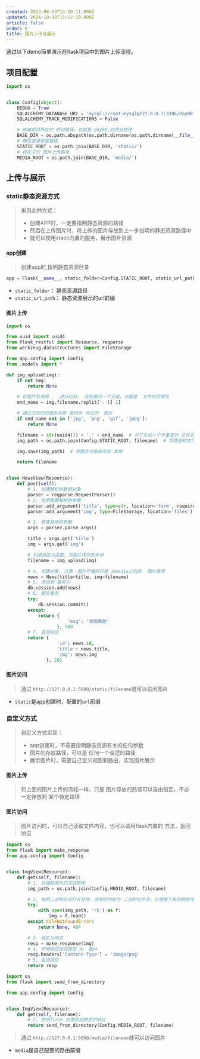 ```yaml
---
created: 2023-08-03T13:10:11.000Z
updated: 2024-10-08T15:12:10.000Z
article: false
order: 6
title: 图片上传与展示
---
```

通过以下demo简单演示在flask项目中的图片上传流程。

## 项目配置

```python
import os


class Config(object):
    DEBUG = True
    SQLALCHEMY_DATABASE_URI = 'mysql://root:mysql@127.0.0.1:3306/day08'
    SQLALCHEMY_TRACK_MODIFICATIONS = False

    # 构建项目所在的 绝对路径，也就是 day08 的绝对路径
    BASE_DIR = os.path.abspath(os.path.dirname(os.path.dirname(__file__)))
    # 静态资源存放路径
    STATIC_ROOT = os.path.join(BASE_DIR, 'static/')
    # 自定义的 图片上传路径
    MEDIA_ROOT = os.path.join(BASE_DIR, 'media/')
```

## 上传与展示

### static静态资源方式

> 采用此种方式：
>
> - 创建APP时，一定要指明静态资源的路径
> - 然后在上传图片时，将上传的图片存放到上一步指明的静态资源路径中
> - 就可以使用static内置的服务，展示图片资源

#### app创建

> 创建app时,指明静态资源目录

```python
app = Flask(__name__, static_folder=Config.STATIC_ROOT, static_url_path='/static')
```

- `static_folder`： 静态资源路径
- `static_url_path`： 静态资源展示的url前缀

#### 图片上传

```python
import os

from uuid import uuid4
from flask_restful import Resource, reqparse
from werkzeug.datastructures import FileStorage

from app.config import Config
from .models import *

def img_upload(img):
    if not img:
        return None

    # 将图片名按照 .  进行切分， 找到最后一个元素，也就是  文件的后缀名
    end_name = img.filename.rsplit('.')[-1]

    # 通过文件的后缀名判断 身份为 合法的  图片
    if end_name not in ['jpg', 'png', 'gif', 'jpeg']:
        return None

    filename = str(uuid4()) + '.' + end_name  # 为了生成一个不重复的 文件名
    img_path = os.path.join(Config.STATIC_ROOT, filename)  # 将路径和文件名拼接在一起，方便保存文件

    img.save(img_path)  # 将图片对象保存到 本地

    return filename


class NewsView(Resource):
    def post(self):
        # 1. 创建解析参数的对象
        parser = reqparse.RequestParser()
        # 2. 指明需要解析的参数
        parser.add_argument('title', type=str, location='form', required=True)
        parser.add_argument('img', type=FileStorage, location='files')

        # 3. 获取具体的参数
        args = parser.parse_args()

        title = args.get('title')
        img = args.get('img')

        # 利用自定义函数，将图片保存到本地
        filename = img_upload(img)

        # 4. 创建对象, 注意：图片存储的只是 从media之后的  图片路径
        news = News(title=title, img=filename)
        # 5. 添加到 事务中
        db.session.add(news)
        # 6. 提交事务
        try:
            db.session.commit()
        except:
            return {
                       'msg': '添加失败'
                   }, 500
        # 7. 返回响应
        return {
                   'id': news.id,
                   'title': news.title,
                   'img': news.img
               }, 201
```

#### 图片访问

> 通过 `http://127.0.0.1:5000/static/filename`就可以访问图片

- `static`是app创建时，配置的`url`前缀

### 自定义方式

> 自定义方式实现：
>
> - app创建时，不需要指明静态资源有关的任何参数
> - 图片的存放路径，可以是 任何一个合适的路径
> - 展示图片时，需要自己定义视图和路由，实现图片展示

#### 图片上传

> 和上面的图片上传的流程一样，只是 图片存放的路径可以自由指定，不必一定存放到 某个特定路径

#### 图片访问

> 图片访问时，可以自己读取文件内容，也可以调用flask内置的 方法，返回响应

```python
import os
from flask import make_response
from app.config import Config


class ImgView(Resource):
    def get(self, filename):
        # 1. 拼接除图片的完成路径
        img_path = os.path.join(Config.MEDIA_ROOT, filename)

        # 2. 按照二进制方式打开文件，读到的内容为 二进制文件流，方便接下来的网络传输
        try:
            with open(img_path, 'rb') as f:
                img = f.read()
        except FileNotFoundError:
            return None, 404

        # 3. 自定义响应
        resp = make_response(img)
        # 4. 声明响应体的类型 为  图片
        resp.headers['Content-Type'] = 'image/png'
        # 5. 返回响应
        return resp
```

```python
import os
from flask import send_from_directory

from app.config import Config


class ImgView(Resource):
    def get(self, filename):
		# 2. 使用flask 内置的函数提供响应
        return send_from_directory(Config.MEDIA_ROOT, filename)

```

> 通过 `http://127.0.0.1:5000/media/filename`就可以访问图片

- `media`是自己配置的路由前缀
